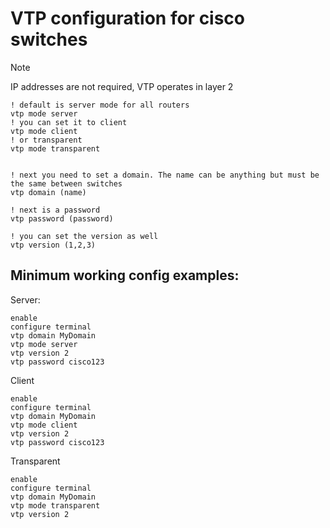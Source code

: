 # VTP configuration for cisco switches

> [!NOTE]
> IP addresses are not required, VTP operates in layer 2

```
! default is server mode for all routers
vtp mode server
! you can set it to client
vtp mode client
! or transparent
vtp mode transparent


! next you need to set a domain. The name can be anything but must be the same between switches
vtp domain (name)

! next is a password
vtp password (password)

! you can set the version as well
vtp version (1,2,3)
```


Minimum working config examples:
---

Server:
```
enable
configure terminal
vtp domain MyDomain
vtp mode server
vtp version 2
vtp password cisco123
```

Client
```
enable
configure terminal
vtp domain MyDomain
vtp mode client
vtp version 2
vtp password cisco123
```

Transparent
```
enable
configure terminal
vtp domain MyDomain
vtp mode transparent
vtp version 2
```

